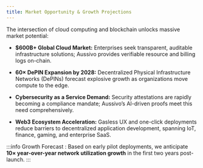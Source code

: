 ```yaml
---
title: Market Opportunity & Growth Projections
---
```


The intersection of cloud computing and blockchain unlocks massive market potential:

- **$600B+ Global Cloud Market:** Enterprises seek transparent, auditable infrastructure solutions; Aussivo provides verifiable resource and billing logs on-chain.

- **60× DePIN Expansion by 2028:** Decentralized Physical Infrastructure Networks (DePINs) forecast explosive growth as organizations move compute to the edge.

- **Cybersecurity as a Service Demand:** Security attestations are rapidly becoming a compliance mandate; Aussivo’s AI-driven proofs meet this need comprehensively.

- **Web3 Ecosystem Acceleration:** Gasless UX and one-click deployments reduce barriers to decentralized application development, spanning IoT, finance, gaming, and enterprise SaaS.

:::info Growth Forecast :
Based on early pilot deployments, we anticipate **10× year-over-year network utilization growth** in the first two years post-launch.
:::
